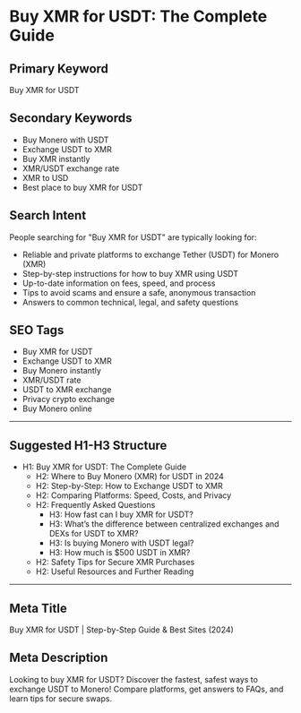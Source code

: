 # Buy XMR for USDT: The Complete Guide

## Primary Keyword
Buy XMR for USDT

## Secondary Keywords
- Buy Monero with USDT
- Exchange USDT to XMR
- Buy XMR instantly
- XMR/USDT exchange rate
- XMR to USD
- Best place to buy XMR for USDT

## Search Intent
People searching for "Buy XMR for USDT" are typically looking for:
- Reliable and private platforms to exchange Tether (USDT) for Monero (XMR)
- Step-by-step instructions for how to buy XMR using USDT
- Up-to-date information on fees, speed, and process
- Tips to avoid scams and ensure a safe, anonymous transaction
- Answers to common technical, legal, and safety questions

## SEO Tags
- Buy XMR for USDT
- Exchange USDT to XMR
- Buy Monero instantly
- XMR/USDT rate
- USDT to XMR exchange
- Privacy crypto exchange
- Buy Monero online

---

## Suggested H1-H3 Structure
- H1: Buy XMR for USDT: The Complete Guide
    - H2: Where to Buy Monero (XMR) for USDT in 2024
    - H2: Step-by-Step: How to Exchange USDT to XMR
    - H2: Comparing Platforms: Speed, Costs, and Privacy
    - H2: Frequently Asked Questions
        - H3: How fast can I buy XMR for USDT?
        - H3: What’s the difference between centralized exchanges and DEXs for USDT to XMR?
        - H3: Is buying Monero with USDT legal?
        - H3: How much is $500 USDT in XMR?
    - H2: Safety Tips for Secure XMR Purchases
    - H2: Useful Resources and Further Reading

---

## Meta Title
Buy XMR for USDT | Step-by-Step Guide & Best Sites (2024)

## Meta Description
Looking to buy XMR for USDT? Discover the fastest, safest ways to exchange USDT to Monero! Compare platforms, get answers to FAQs, and learn tips for secure swaps.